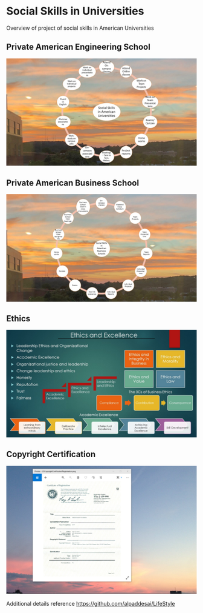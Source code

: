# Social Skills in Universities

Overview of project of social skills in American Universities

## Private American Engineering School
![image](SocialSkillsAmericanUniversities.jpg)

## Private American Business School
![image](SocialSkillsBusinessSchool.jpg)

## Ethics
![image](Ethics.jpg)

## Copyright Certification
![image](USCopyrightCertificate.png)

Additional details reference https://github.com/alpaddesai/LifeStyle
